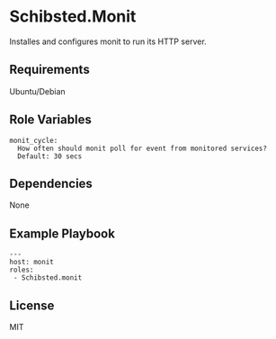Schibsted.Monit
=====

Installes and configures monit to run its HTTP server.

Requirements
------------
Ubuntu/Debian

Role Variables
--------------
```
monit_cycle:
  How often should monit poll for event from monitored services?
  Default: 30 secs

```

Dependencies
------------
None


Example Playbook
-------------------------

```
---
host: monit
roles: 
 - Schibsted.monit
```

License
-------

MIT

